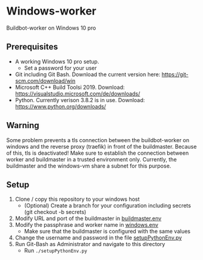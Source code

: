 # Windows-worker
Buildbot-worker on Windows 10 pro

## Prerequisites
- A working Windows 10 pro setup.
   - Set a password for your user
- Git including Git Bash. Download the current version here: https://git-scm.com/download/win
- Microsoft C++ Build Toolsi 2019. Download: https://visualstudio.microsoft.com/de/downloads/
- Python. Currently verison 3.8.2 is in use. Download: https://www.python.org/downloads/
## Warning
Some problem prevents a tls connection between the buildbot-worker on windows and the reverse proxy (traefik) in front of the buildmaster.
Because of this, tls is deactivated!
Make sure to establish the connection between worker and buildmaster in a trusted environment only.
Currently, the buildmaster and the windows-vm share a subnet for this purpose.
## Setup
1. Clone / copy this repository to your windows host
   * (Optional) Create a branch for your configuration including secrets (git checkout -b secrets)
2. Modify URL and port of the buildmaster in [buildmaster.env](buildmaster.env)
3. Modify the passphrase and worker name in [windows.env](windows.env)
   * Make sure that the buildmaster is configured with the same values
4. Change the username and password in the file [setupPythonEnv.py](setupPythonEnv.py)
4. Run Git-Bash as Administrator and navigate to this directory
   * Run `./setupPythonEnv.py`
